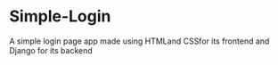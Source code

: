 # Simple-Login
A simple login page app made using HTMLand CSSfor its frontend and Django for its backend
